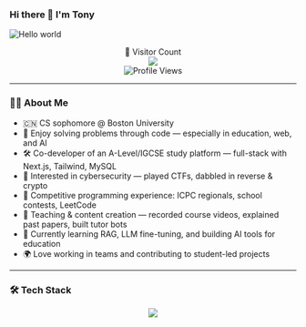 ### Hi there 👋 I'm Tony

<img src="https://raw.githubusercontent.com/sagar-viradiya/sagar-viradiya/master/resources/banner.png" alt="Hello world">

<p align="center"> 
  🚀 Visitor Count<br>
  <img src="https://profile-counter.glitch.me/Weq511762338/count.svg">
  <br>
  <img src="https://komarev.com/ghpvc/?username=Weq511762338" alt="Profile Views">
</p>

---

### 👨‍💻 About Me

- 🇨🇳 CS sophomore @ Boston University 
- 🧠 Enjoy solving problems through code — especially in education, web, and AI  
- 🛠️ Co-developer of an A-Level/IGCSE study platform — full-stack with Next.js, Tailwind, MySQL  
- 🔐 Interested in cybersecurity — played CTFs, dabbled in reverse & crypto  
- 🏁 Competitive programming experience: ICPC regionals, school contests, LeetCode  
- 🎥 Teaching & content creation — recorded course videos, explained past papers, built tutor bots  
- 🤖 Currently learning RAG, LLM fine-tuning, and building AI tools for education  
- 🌍 Love working in teams and contributing to student-led projects  

---

### 🛠️ Tech Stack

<p align="center">
  <a href="https://skillicons.dev">
    <img src="https://skillicons.dev/icons?i=py,cpp,ts,nextjs,react,nodejs,tailwind,mysql,vercel,linux,docker,git,github,bash,html,css,vscode,figma" />
  </a>
</p>
